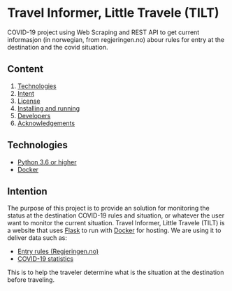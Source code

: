 # Travel Informer, Little Travele (TILT)

COVID-19 project using Web Scraping and REST API to get current informasjon (in norwegian, from regjeringen.no) abour rules for entry at the destination and the covid situation.

## Content

1. [Technologies](https://github.com/KhaiHJN/IS-308#technologies)
2. [Intent](https://github.com/KhaiHJN/IS-308#intent)
3. [License](https://github.com/KhaiHJN/IS-308#license)
4. [Installing and running](https://github.com/KhaiHJN/IS-308#installing-and-running)
5. [Developers](https://github.com/KhaiHJN/IS-308#developers)
6. [Acknowledgements](https://github.com/KhaiHJN/IS-308#acknowledgements)

## Technologies
+ [Python 3.6 or higher](https://www.python.org/downloads/)
+ [Docker](https://www.docker.com/get-started)

## Intention

The purpose of this project is to provide an solution for monitoring the status at the destination COVID-19 rules and situation, or whatever the user want to monitor the current situation. Travel Informer, Little Travele (TILT) is a website that uses [Flask](http://flask.pocoo.org/) to run with [Docker](https://www.docker.com/get-started) for hosting. We are using it to deliver data such as:
+ [Entry rules (Regjeringen.no)](https://www.regjeringen.no/no/tema/Koronasituasjonen/id2692388/)
+ [COVID-19 statistics](https://www.worldometers.info/coronavirus/)

This is to help the traveler determine what is the situation at the destination before traveling. 
